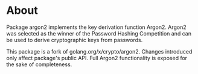 # About

Package argon2 implements the key derivation function Argon2. Argon2 was selected as the winner of the Password Hashing
Competition and can be used to derive cryptographic keys from passwords.

This package is a fork of golang.org/x/crypto/argon2. Changes introduced only affect package's public API. Full Argon2
functionality is exposed for the sake of completeness.
